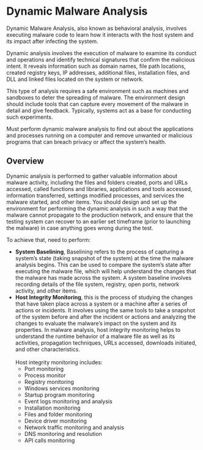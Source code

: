 # Dynamic Malware Analysis

Dynamic Malware Analysis, also known as behavioral analysis, involves executing malware code to learn how it interacts with the host system and its impact after infecting the system.

Dynamic analysis involves the execution of malware to examine its conduct and operations and identify technical signatures that confirm the malicious intent. It reveals information such as domain names, file path locations, created  registry keys, IP addresses, additional files, installation files, and DLL and linked files located on the system or network.

This type of analysis requires a safe environment such as machines and sandboxes to deter the spreading of malware. The environment design should include tools that can capture every movement of the malware in detail and give feedback. Typically, systems act as a base for conducting such experiments.

Must perform dynamic malware analysis to find out about the applications and processes running on a computer and remove unwanted or malicious programs that can breach privacy or affect the system’s health.

## Overview

Dynamic analysis is performed to gather valuable information about malware activity, including the files and folders created, ports and URLs accessed, called functions and libraries, applications and tools accessed, information transferred, settings modified processes, and services the malware started, and other items. You should design and set up the environment for performing the dynamic analysis in such a way that the malware cannot propagate to the production network, and ensure that the testing system can recover to an earlier set timeframe (prior to launching the malware) in case anything goes wrong during the test.

To achieve that, need to perform:

* **System Baselining**, Baselining refers to the process of capturing a system’s state (taking snapshot of the system) at the time the malware analysis begins. This can be used to compare the system’s state after executing the malware file, which will help understand the changes that the malware has made across the system. A system baseline involves recording details of the file system, registry, open ports, network activity, and other items.
* **Host Integrity Monitoring**, this is the process of studying the changes that have taken place across a system or a machine after a series of actions or incidents. It involves using the same tools to take a snapshot of the system before and after the incident or actions and analyzing the changes to evaluate the malware’s impact on the system and its properties. In malware analysis, host integrity monitoring helps to understand the runtime behavior of a malware file as well as its activities, propagation techniques, URLs accessed,  downloads initiated, and other characteristics.\
  \
  Host integrity monitoring includes:
  * Port monitoring
  * Process monitor
  * Registry monitoring
  * Windows services monitoring
  * Startup program monitoring
  * Event logs monitoring and analysis
  * Installation monitoring
  * Files and folder monitoring
  * Device driver monitoring
  * Network traffic monitoring and analysis
  * DNS monitoring and resolution
  * API calls monitoring
